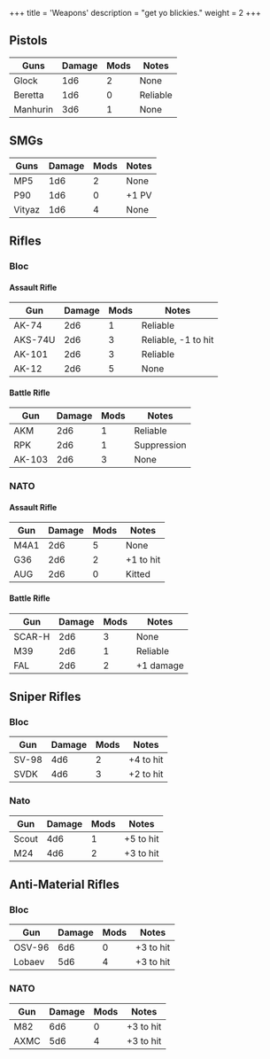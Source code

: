 +++
title = 'Weapons'
description = "get yo blickies."
weight = 2
+++

## Pistols
| Guns     | Damage | Mods | Notes    |
|----------|--------|------|----------|
| Glock    | 1d6    | 2    | None     |
| Beretta  | 1d6    | 0    | Reliable |
| Manhurin | 3d6    | 1    | None     |

## SMGs
| Guns   | Damage | Mods | Notes |
|--------|--------|------|-------|
| MP5    | 1d6    | 2    | None  |
| P90    | 1d6    | 0    | +1 PV |
| Vityaz | 1d6    | 4    | None  |

## Rifles

### Bloc

#### Assault Rifle
| Gun     | Damage | Mods | Notes               |
|---------|--------|------|---------------------|
| AK-74   | 2d6    | 1    | Reliable            |
| AKS-74U | 2d6    | 3    | Reliable, -1 to hit |
| AK-101  | 2d6    | 3    | Reliable            |
| AK-12   | 2d6    | 5    | None                |

#### Battle Rifle
| Gun    | Damage | Mods | Notes       |
|--------|--------|------|-------------|
| AKM    | 2d6    | 1    | Reliable    |
| RPK    | 2d6    | 1    | Suppression |
| AK-103 | 2d6    | 3    | None        |

### NATO
#### Assault Rifle
| Gun  | Damage | Mods | Notes     |
|------|--------|------|-----------|
| M4A1 | 2d6    | 5    | None      |
| G36  | 2d6    | 2    | +1 to hit |
| AUG  | 2d6    | 0    | Kitted    |

#### Battle Rifle
| Gun    | Damage | Mods | Notes     |
|--------|--------|------|-----------|
| SCAR-H | 2d6    | 3    | None      |
| M39    | 2d6    | 1    | Reliable  |
| FAL    | 2d6    | 2    | +1 damage |

## Sniper Rifles

### Bloc
| Gun   | Damage | Mods | Notes     |
|-------|--------|------|-----------|
| SV-98 | 4d6    | 2    | +4 to hit |
| SVDK  | 4d6    | 3    | +2 to hit |

### Nato
| Gun   | Damage | Mods | Notes     |
|-------|--------|------|-----------|
| Scout | 4d6    | 1    | +5 to hit |
| M24   | 4d6    | 2    | +3 to hit |

## Anti-Material Rifles

### Bloc
| Gun    | Damage | Mods | Notes     |
|--------|--------|------|-----------|
| OSV-96 | 6d6    | 0    | +3 to hit |
| Lobaev | 5d6    | 4    | +3 to hit |

### NATO
| Gun  | Damage | Mods | Notes     |
|------|--------|------|-----------|
| M82  | 6d6    | 0    | +3 to hit |
| AXMC | 5d6    | 4    | +3 to hit |